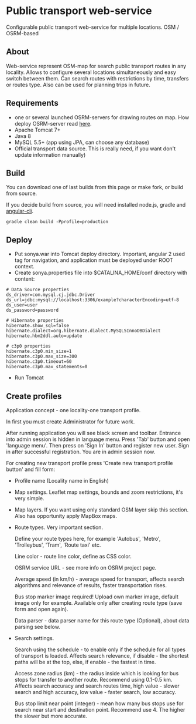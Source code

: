 # Public transport web-service
Configurable public transport web-service for multiple locations. OSM / OSRM-based

## About
Web-service represent OSM-map for search public transport routes in any locality.
Allows to configure several locations simultaneously and easy switch between them.
Can search routes with restrictions by time, transfers or routes type. Also can be used for planning trips in future.

## Requirements
- one or several launched OSRM-servers for drawing routes on map. How deploy OSRM-server read [here](https://github.com/Project-OSRM/osrm-backend).
- Apache Tomcat 7+
- Java 8
- MySQL 5.5+ (app using JPA, can choose any database)
- Official transport data source. This is really need, if you want don't update information manually)

## Build
You can download one of last builds from this page or make fork, or build from source.

If you decide build from source, you will need installed node.js, gradle and [angular-cli](https://github.com/angular/angular-cli).

```
gradle clean build -Pprofile=production
```

## Deploy
- Put sonya.war into Tomcat deploy directory. Important, angular 2 used <base href="/"> tag for navigation, and application must be deployed under ROOT context.
- Create sonya.properties file into $CATALINA_HOME/conf directory with content:

```
# Data Source properties
ds_driver=com.mysql.cj.jdbc.Driver
ds_url=jdbc:mysql://localhost:3306/example?characterEncoding=utf-8
ds_user=user
ds_password=password

# Hibernate properties
hibernate.show_sql=false
hibernate.dialect=org.hibernate.dialect.MySQL5InnoDBDialect
hibernate.hbm2ddl.auto=update

# c3p0 properties
hibernate.c3p0.min_size=1
hibernate.c3p0.max_size=300
hibernate.c3p0.timeout=60
hibernate.c3p0.max_statements=0
```

- Run Tomcat

## Create profiles
Application concept - one locality-one transport profile.

In first you must create Administrator for future work.

After running application you will see black screen and toolbar. Entrance into admin session is hidden in language menu.
Press 'Tab' button and open 'language menu'. Then press on 'Sign In' button and register new user. Sign in after successful registration. You are in admin session now.

For creating new transport profile press 'Create new transport profile button' and fill form:

- Profile name (Locality name in English)
- Map settings. Leaflet map settings, bounds and zoom restrictions, it's very simple.
- Map layers. If you want using only standard OSM layer skip this section. Also has opportunity apply MapBox maps.
- Route types. Very important section.

  Define your route types here, for example 'Autobus', 'Metro', 'Trolleybus', 'Tram', 'Route taxi' etc.
  
  Line color - route line color, define as CSS color.
  
  OSRM service URL - see more info on OSRM project page.
  
  Average speed (in km/h) - average speed for transport, affects search algorithms and relevance of results, faster transportation rises.
  
  Bus stop marker image required! Upload own marker image, default image only for example. Available only after creating route type (save form and open again).
  
  Data parser - data parser name for this route type (Optional), about data parsing see below.

- Search settings.

  Search using the schedule - to enable only if the schedule for all types of transport is loaded. Affects search relevance, if disable - the shortest paths will be at the top, else, if enable - the fastest in time.
 
  Access zone radius (km) - the radius inside which is looking for bus stops for transfer to another route. Recommend using 0.1-0.5 km. Affects search accuracy and search routes time, high value - slower search and high accuracy, low value - faster search, low accuracy.
 
  Bus stop limit near point (integer) - mean how many bus stops use for search near start and destination point. Recommend use 4. The higher the slower but more accurate.


